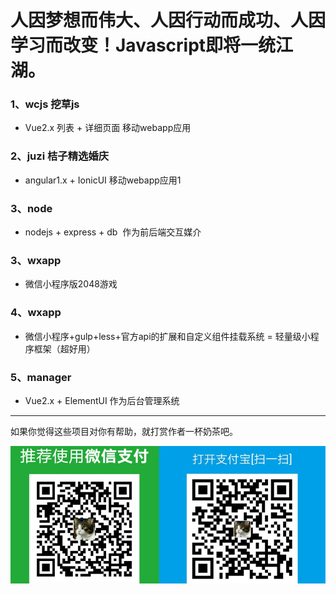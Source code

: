 # 人因梦想而伟大、人因行动而成功、人因学习而改变！Javascript即将一统江湖。

### 1、wcjs 挖草js
* Vue2.x 列表 + 详细页面  移动webapp应用
### 2、juzi 桔子精选婚庆
* angular1.x + IonicUI  移动webapp应用1
### 3、node
* nodejs + express + db  作为前后端交互媒介
### 3、wxapp 
* 微信小程序版2048游戏
### 4、wxapp 
* 微信小程序+gulp+less+官方api的扩展和自定义组件挂载系统 = 轻量级小程序框架（超好用）
### 5、manager 
* Vue2.x + ElementUI  作为后台管理系统
             
-------
如果你觉得这些项目对你有帮助，就打赏作者一杯奶茶吧。

![donate](/juzi/web/donate.png)

